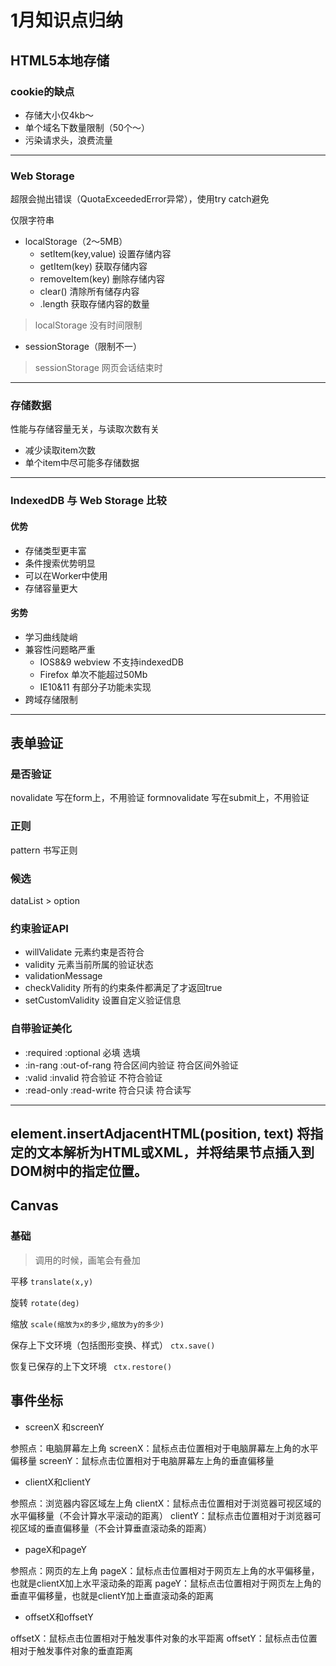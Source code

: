 # 1月知识点归纳
## HTML5本地存储
### cookie的缺点
* 存储大小仅4kb～
* 单个域名下数量限制（50个～）
* 污染请求头，浪费流量
---
### Web Storage
超限会抛出错误（QuotaExceededError异常），使用try catch避免

仅限字符串

* localStorage（2～5MB）
  * setItem(key,value) 设置存储内容
  * getItem(key) 获取存储内容
  * removeItem(key) 删除存储内容
  * clear() 清除所有储存内容
  * .length 获取存储内容的数量

> localStorage 没有时间限制

* sessionStorage（限制不一）


> sessionStorage 网页会话结束时
---
### 存储数据
性能与存储容量无关，与读取次数有关
- 减少读取item次数
- 单个item中尽可能多存储数据
---
### IndexedDB 与 Web Storage 比较
#### 优势
- 存储类型更丰富
- 条件搜索优势明显
- 可以在Worker中使用
- 存储容量更大
#### 劣势
- 学习曲线陡峭
- 兼容性问题略严重
  - IOS8&9 webview 不支持indexedDB
  - Firefox 单次不能超过50Mb
  - IE10&11 有部分子功能未实现
- 跨域存储限制

---
## 表单验证
### 是否验证
novalidate 写在form上，不用验证
formnovalidate 写在submit上，不用验证
### 正则
pattern 书写正则
### 候选
dataList > option
### 约束验证API
- willValidate 元素约束是否符合
- validity 元素当前所属的验证状态
- validationMessage 
- checkValidity 所有的约束条件都满足了才返回true
- setCustomValidity 设置自定义验证信息
### 自带验证美化
- :required :optional 必填 选填
- :in-rang :out-of-rang  符合区间内验证 符合区间外验证
- :valid :invalid  符合验证 不符合验证
- :read-only :read-write 符合只读 符合读写
---
element.insertAdjacentHTML(position, text) 将指定的文本解析为HTML或XML，并将结果节点插入到DOM树中的指定位置。
---
## Canvas
### 基础
> 调用的时候，画笔会有叠加

平移 `translate(x,y)`

旋转 `rotate(deg)`

缩放 `scale(缩放为x的多少,缩放为y的多少)`

保存上下文环境（包括图形变换、样式）
` ctx.save() `

恢复已保存的上下文环境
` ctx.restore()`

## 事件坐标
- screenX 和screenY

参照点：电脑屏幕左上角
screenX：鼠标点击位置相对于电脑屏幕左上角的水平偏移量
screenY：鼠标点击位置相对于电脑屏幕左上角的垂直偏移量
- clientX和clientY

参照点：浏览器内容区域左上角
clientX：鼠标点击位置相对于浏览器可视区域的水平偏移量（不会计算水平滚动的距离）
clientY：鼠标点击位置相对于浏览器可视区域的垂直偏移量（不会计算垂直滚动条的距离）
- pageX和pageY

参照点：网页的左上角
pageX：鼠标点击位置相对于网页左上角的水平偏移量，也就是clientX加上水平滚动条的距离
pageY：鼠标点击位置相对于网页左上角的垂直平偏移量，也就是clientY加上垂直滚动条的距离
- offsetX和offsetY

offsetX：鼠标点击位置相对于触发事件对象的水平距离
offsetY：鼠标点击位置相对于触发事件对象的垂直距离
